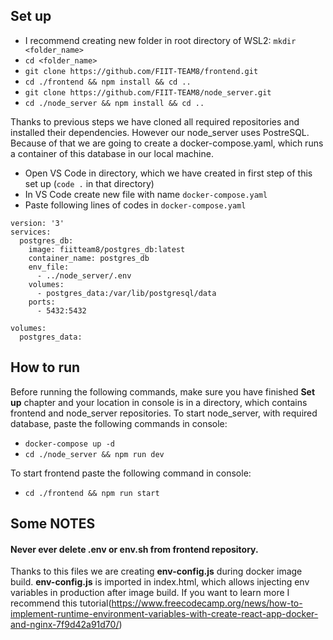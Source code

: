 ## Set up
* I recommend creating new folder in root directory of WSL2: `mkdir <folder_name>`
* `cd <folder_name>`
* `git clone https://github.com/FIIT-TEAM8/frontend.git`
* `cd ./frontend && npm install && cd ..`
* `git clone https://github.com/FIIT-TEAM8/node_server.git`
* `cd ./node_server && npm install && cd ..`

Thanks to previous steps we have cloned all required repositories and installed their dependencies.
However our node_server uses PostreSQL. Because of that we are going to create a docker-compose.yaml, which runs
a container of this database in our local machine.

* Open VS Code in directory, which we have created in first step of this set up (`code .` in that directory)
* In VS Code create new file with name `docker-compose.yaml`
* Paste following lines of codes in `docker-compose.yaml`

```
version: '3'
services:
  postgres_db:
    image: fiitteam8/postgres_db:latest
    container_name: postgres_db
    env_file:
      - ../node_server/.env
    volumes:
      - postgres_data:/var/lib/postgresql/data
    ports:
      - 5432:5432
      
volumes:
  postgres_data:
```

## How to run

Before running the following commands, make sure you have finished **Set up** chapter and your location in console is in a directory, which contains frontend and node_server repositories.
To start node_server, with required database, paste the following commands in console:
* `docker-compose up -d`
* `cd ./node_server && npm run dev`

To start frontend paste the following command in console:
* `cd ./frontend && npm run start`

## Some NOTES
#### Never ever delete **.env** or **env.sh** from frontend repository.
Thanks to this files we are creating **env-config.js** during docker image build. **env-config.js** is imported in index.html, which allows injecting env variables in production after image build. If you want to learn more I recommend this tutorial(https://www.freecodecamp.org/news/how-to-implement-runtime-environment-variables-with-create-react-app-docker-and-nginx-7f9d42a91d70/)
